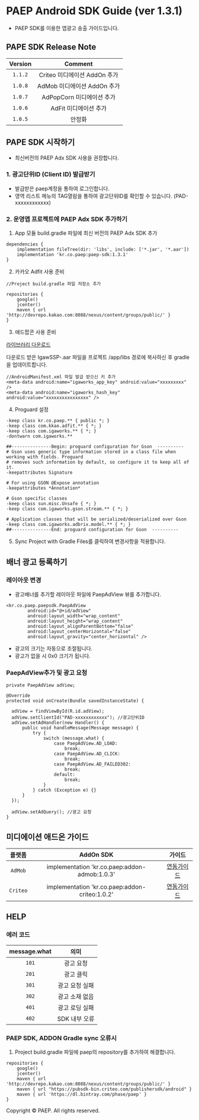 # PAEP Android SDK Guide (ver 1.3.1)

* PAEP SDK를 이용한 앱광고 송출 가이드입니다.

## PAPE SDK Release Note
| Version | Comment |
|:---:|:---:|
| `1.1.2` | Criteo 미디에이션 AddOn 추가 |
| `1.0.8` | AdMob 미디에이션 AddOn 추가 |
| `1.0.7` | AdPopCorn 미디에이션 추가 |
| `1.0.6` | AdFit 미디에이션 추가 |
| `1.0.5` | 안정화 |

## PAPE SDK 시작하기
* 최신버전의 PAEP Adx SDK 사용을 권장합니다.

### 1. 광고단위ID (Client ID) 발급받기
* 발급받은 paep계정을 통하여 로그인합니다.
* 영역 리스트 메뉴의 TAG열람을 통하여 광고단위ID를 확인할 수 있습니다. (PAD-xxxxxxxxxxxx)

### 2. 운영앱 프로젝트에 PAEP Adx SDK 추가하기
1. App 모듈 build.gradle 파일에 최신 버전의 PAEP Adx SDK 추가
```
dependencies {
    implementation fileTree(dir: 'libs', include: ['*.jar', '*.aar'])
    implementation 'kr.co.paep:paep-sdk:1.3.1'
}
```

2. 카카오 Adfit 사용 준비
```
//Project build.gradle 파일 저장소 추가

repositories {
    google()
    jcenter()
    maven { url 'http://devrepo.kakao.com:8088/nexus/content/groups/public/' }
}
```

3. 애드팝콘 사용 준비

[라이브러리 다운로드](https://github.com/phaserep/paep-android-sdk/blob/master/IgawSSP_v2.2.9a.aar?raw=true)

다운로드 받은 IgawSSP-.aar 파일을 프로젝트 /app/libs 경로에 복사하신 후 gradle 을 업데이트합니다.

```
//AndroidManifest.xml 파일 발급 받으신 키 추가
<meta-data android:name="igaworks_app_key" android:value="xxxxxxxxx" />
<meta-data android:name="igaworks_hash_key" android:value="xxxxxxxxxxxxxxxx" />
```

4. Proguard 설정
```
-keep class kr.co.paep.** { public *; }
-keep class com.kkao.adfit.** { *; }
-keep class com.igaworks.** { *; }
-dontwarn com.igaworks.**

##---------------Begin: proguard configuration for Gson  ----------
# Gson uses generic type information stored in a class file when working with fields. Proguard
# removes such information by default, so configure it to keep all of it.
-keepattributes Signature

# For using GSON @Expose annotation
-keepattributes *Annotation*

# Gson specific classes
-keep class sun.misc.Unsafe { *; }
-keep class com.igaworks.gson.stream.** { *; }

# Application classes that will be serialized/deserialized over Gson
-keep class com.igaworks.adbrix.model.** { *; }
##---------------End: proguard configuration for Gson  ----------

```

5. Sync Project with Gradle Files를 클릭하여 변경사항을 적용합니다.


## 배너 광고 등록하기
### 레이아웃 변경
* 광고배너를 추가할 레이아웃 파일에 PaepAdView 뷰를 추가합니다.

```
<kr.co.paep.paepsdk.PaepAdView
        android:id="@+id/adView"
        android:layout_width="wrap_content"
        android:layout_height="wrap_content"
        android:layout_alignParentBottom="false"
        android:layout_centerHorizontal="false"
        android:layout_gravity="center_horizontal" />

```
        
* 광고의 크기는 자동으로 조절됩니다.
* 광고가 없을 시 0x0 크기가 됩니다.

### PaepAdView추가 및 광고 요청

```
private PaepAdView adView;

@Override
protected void onCreate(Bundle savedInstanceState) {

  adView = findViewById(R.id.adView);
  adView.setClientId("PAD-xxxxxxxxxxxx"); //광고단위ID
  adView.setAdHandler(new Handler() {
      public void handleMessage(Message message) {
          try {
              switch (message.what) {
                  case PaepAdView.AD_LOAD:
                      break;
                  case PaepAdView.AD_CLICK:
                      break;
                  case PaepAdView.AD_FAILED302:
                      break;                      
                  default:
                      break;
              }
          } catch (Exception e) {}
      }
  });

  adView.setAdQuery(); //광고 요청
}
```

## 미디에이션 애드온 가이드
| 플랫폼 | AddOn SDK | 가이드 |
|:---:|:---:|:---:|
| `AdMob` | implementation 'kr.co.paep:addon-admob:1.0.3' | [연동가이드](https://github.com/phaserep/paep-android-sdk/blob/master/admob.md) |
| `Criteo` | implementation 'kr.co.paep:addon-criteo:1.0.2' | [연동가이드](https://github.com/phaserep/paep-android-sdk/blob/master/criteo.md) |

## HELP
### 에러 코드
| message.what | 의미 |
|:---:|:---:|
| `101` | 광고 요청 |
| `201` | 광고 클릭 |
| `301` | 광고 요청 실패 |
| `302` | 광고 소재 없음 |
| `401` | 광고 로딩 실패 |
| `402` | SDK 내부 오류 |

### PAEP SDK, ADDON Gradle sync 오류시
1. Project build.gradle 파일에 paep의 repository를 추가하여 해결합니다.
```
repositories {
    google()
    jcenter()
    maven { url 'http://devrepo.kakao.com:8088/nexus/content/groups/public/' }
    maven { url "https://pubsdk-bin.criteo.com/publishersdk/android" }
    maven { url 'https://dl.bintray.com/phase/paep' }
}
```

    
Copyright © PAEP. All rights reserved.
